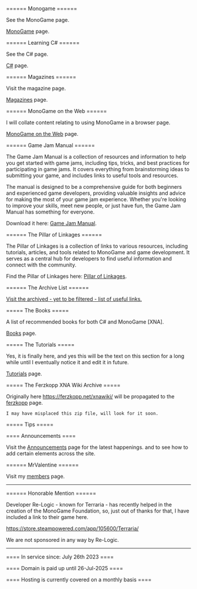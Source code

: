 ====== Monogame ======

See the MonoGame page.

[MonoGame](monogame/monogame.md) page.

====== Learning C# ======

See the C# page.

[C#](csharp.md) page.

====== Magazines ======

Visit the magazine page.

[Magazines](magazine/magazine.md) page.

====== MonoGame on the Web ======

I will collate content relating to using MonoGame in a browser page.

[MonoGame on the Web](monogame/monogameontheweb.md) page.

====== Game Jam Manual ======

The Game Jam Manual is a collection of resources and information to help you get started with game jams, including tips, tricks, and best practices for participating in game jams. It covers everything from brainstorming ideas to submitting your game, and includes links to useful tools and resources.

The manual is designed to be a comprehensive guide for both beginners and experienced game developers, providing valuable insights and advice for making the most of your game jam experience. Whether you're looking to improve your skills, meet new people, or just have fun, the Game Jam Manual has something for everyone.

Download it here: [Game Jam Manual](gamejammanual/gamejammanual.md).


====== The Pillar of Linkages ======

The Pillar of Linkages is a collection of links to various resources, including tutorials, articles, and tools related to MonoGame and game development. It serves as a central hub for developers to find useful information and connect with the community.

Find the Pillar of Linkages here: [Pillar of Linkages](monogame/pillar_of_linkages.md).

====== The Archive List ======

[Visit the archived - yet to be filtered - list of useful links.](monogame/archives/umgrl.md)

===== The Books =====

A list of recommended books for both C# and MonoGame [XNA].

[Books](books/books.md) page.

===== The Tutorials =====

Yes, it is finally here, and yes this will be the text on this section for a long while until I eventually notice it and edit it in future. 

[Tutorials](tutorials/tutorials.md) page.

===== The Ferzkopp XNA Wiki Archive =====

Originally here https://ferzkopp.net/xnawiki/ will be propagated to the [ferzkopp](ferzkopp/ferzkoppxnawikiarchive.md) page.

`I may have misplaced this zip file, will look for it soon.`

===== Tips =====

==== Announcements ====

Visit the [Announcements](announcements/Announcements.md) page for the latest happenings. and to see how to add certain elements across the site.

====== MrValentine ======

Visit my [members](members/mrvalentine/mrvalentine.md) page.

----

====== Honorable Mention ======

Developer Re-Logic - known for Terraria - has recently helped in the creation of the MonoGame Foundation, so, just out of thanks for that, I have included a link to their game here.

https://store.steampowered.com/app/105600/Terraria/

We are not sponsored in any way by Re-Logic.

----

==== In service since: July 26th 2023 ====

==== Domain is paid up until 26-Jul-2025 ====

==== Hosting is currently covered on a monthly basis ====

